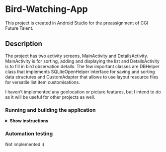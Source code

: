 # Bird-Watching-App
This project is created in Android Studio for the preassignment of CGI Future Talent. 

## Description
The project has two activity screens, MainActivity and DetailsActivity. MainActivity is for sorting, adding and displaying the list and DetailsActivity is to fill in bird observation details.
The few important classes are DBHelper class that implements SQLiteOpenHelper interface for saving and sorting data structures and CustomAdapter that allows to use layout resource files for versatile list item customisations. 

I haven't implemented any geolocation or picture features, but I intend to do as it will be useful for other projects as well.


### Running and building the application

<details><summary><b>Show instructions</b></summary>

1. Download or clone this GitHub repository.

2. Open the downloaded project in Android Studio (3.5.3v at the time of uploading) 


#### Here I have listed how to start running and building the app into an APK.

* <b> Running project. </b>
Running project will launch the application on an emulated or physical Android device.
In the image the current emulating device is set to Pixel 3 XL.
<p align="center">
  <img src="readme_images/play_circle.jpeg" alt="play project" width="650">
</p>

* <b> Building project. </b>
Builds an APK of all modules in the current project for their selected variant. When the build completes, a confirmation notification appears, providing a link to the APK file. The path to file is in <i><b>BirdApp/app/build/outputs/apk/debug/</b></i> and default file name is app-debug.
<p align="center">
  <img src="readme_images/build_circle.jpeg" alt="build project" width="650">
</p>

* <b> Make project. </b>
Make proejct compiles all the source files in the entire project that have been modified since the last compilation are compiled. 
Dependent source files, if appropriate, are also compiled.
<p align="center">
  <img src="readme_images/make_circle.jpeg" alt="make project" width="650">
</p>

</details>

### Automation testing
Not implemented :( 


